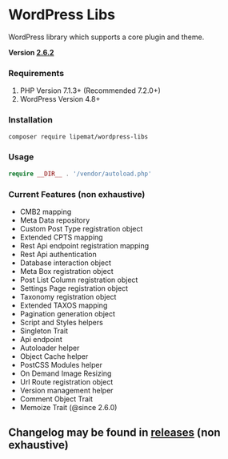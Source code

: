 # WordPress Libs
WordPress library which supports a core plugin and theme.

**Version [2.6.2](https://github.com/lipemat/wordpress-lipe-libs/releases/tag/2.6.2)**

### Requirements
1. PHP Version 7.1.3+ (Recommended 7.2.0+)
2. WordPress Version 4.8+ 


### Installation
``` sh 
composer require lipemat/wordpress-libs
```
### Usage

``` php
require __DIR__ . '/vendor/autoload.php'
```

### Current Features (non exhaustive)
* CMB2 mapping
* Meta Data repository
* Custom Post Type registration object
* Extended CPTS mapping
* Rest Api endpoint registration mapping
* Rest Api authentication
* Database interaction object
* Meta Box registration object
* Post List Column registration object
* Settings Page registration object
* Taxonomy registration object
* Extended TAXOS mapping
* Pagination generation object
* Script and Styles helpers
* Singleton Trait
* Api endpoint
* Autoloader helper
* Object Cache helper
* PostCSS Modules helper
* On Demand Image Resizing
* Url Route registration object
* Version management helper
* Comment Object Trait
* Memoize Trait (@since 2.6.0)

## Changelog may be found in [releases](https://github.com/lipemat/wordpress-libs/releases) (non exhaustive)







